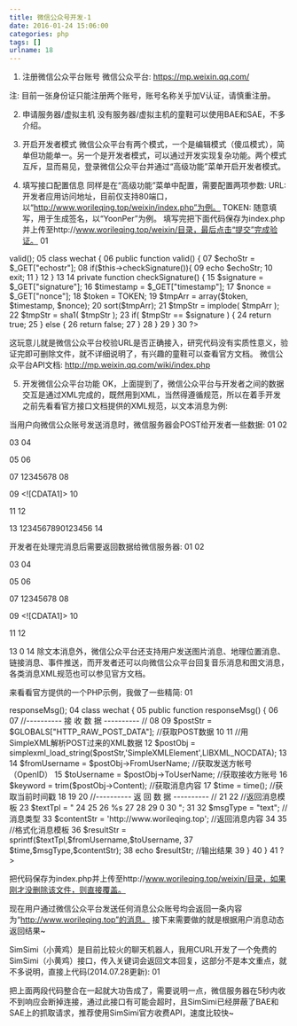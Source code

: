 ```yaml
---
title: 微信公众号开发-1
date: 2016-01-24 15:06:00
categories: php
tags: []
urlname: 18
---
```

1. 注册微信公众平台账号
微信公众平台:
https://mp.weixin.qq.com/
<!--more-->
注: 目前一张身份证只能注册两个账号，账号名称关乎加V认证，请慎重注册。
 
2. 申请服务器/虚拟主机
没有服务器/虚拟主机的童鞋可以使用BAE和SAE，不多介绍。
 
3. 开启开发者模式
微信公众平台有两个模式，一个是编辑模式（傻瓜模式），简单但功能单一。另一个是开发者模式，可以通过开发实现复杂功能。两个模式互斥，显而易见，登录微信公众平台并通过“高级功能”菜单开启开发者模式。
 
4. 填写接口配置信息
同样是在“高级功能”菜单中配置，需要配置两项参数:
URL: 开发者应用访问地址，目前仅支持80端口，以“http://www.worileqing.top/weixin/index.php”为例。
TOKEN: 随意填写，用于生成签名，以“YoonPer”为例。
填写完把下面代码保存为index.php并上传至http://www.worileqing.top/weixin/目录，最后点击“提交”完成验证。
01
<?php
02
define("TOKEN", "YoonPer"); //TOKEN值
03
$wechatObj = new wechat();
04
$wechatObj->valid();
05
class wechat {
06
    public function valid() {
07
        $echoStr = $_GET["echostr"];
08
        if($this->checkSignature()){
09
            echo $echoStr;
10
            exit;
11
        }
12
    }
13
 
14
    private function checkSignature() {
15
        $signature = $_GET["signature"];
16
        $timestamp = $_GET["timestamp"];
17
        $nonce = $_GET["nonce"];
18
        $token = TOKEN;
19
        $tmpArr = array($token, $timestamp, $nonce);
20
        sort($tmpArr);
21
        $tmpStr = implode( $tmpArr );
22
        $tmpStr = sha1( $tmpStr );
23
        if( $tmpStr == $signature ) {
24
            return true;
25
        } else {
26
            return false;
27
        }
28
    }
29
}
30
?>
这玩意儿就是微信公众平台校验URL是否正确接入，研究代码没有实质性意义，验证完即可删除文件，就不详细说明了，有兴趣的童鞋可以查看官方文档。
微信公众平台API文档:
http://mp.weixin.qq.com/wiki/index.php


5. 开发微信公众平台功能
OK，上面提到了，微信公众平台与开发者之间的数据交互是通过XML完成的，既然用到XML，当然得遵循规范，所以在着手开发之前先看看官方接口文档提供的XML规范，以文本消息为例:
 
当用户向微信公众账号发送消息时，微信服务器会POST给开发者一些数据:
01
<xml>
02
<!--开发者微信号-->
03
<ToUserName><![CDATA[toUser]]></ToUserName>
04
<!--发送方帐号（OpenID）-->
05
<FromUserName><![CDATA[fromUser]]></FromUserName>
06
<!--消息创建时间 （整型）-->
07
<CreateTime>12345678</CreateTime>
08
<!--消息类别 （text文本消息）-->
09
<MsgType><![CDATA1]></MsgType>
10
<!--消息内容-->
11
<Content><![CDATA[content]]></Content>
12
<!--消息ID （64位整型）-->
13
<MsgId>1234567890123456</MsgId>
14
</xml>
 
开发者在处理完消息后需要返回数据给微信服务器:
01
<xml>
02
<!--接收方帐号（OpenID）-->
03
<ToUserName><![CDATA[toUser]]></ToUserName>
04
<!--开发者微信号-->
05
<FromUserName><![CDATA[fromUser]]></FromUserName>
06
<!--消息创建时间 （整型）-->
07
<CreateTime>12345678</CreateTime>
08
<!--消息类别 （text文本消息）-->
09
<MsgType><![CDATA1]></MsgType>
10
<!--回复消息内容-->
11
<Content><![CDATA[content]]></Content>
12
<!--星标操作（位0x0001被标志时 星标刚收到的消息）-->
13
<FuncFlag>0</FuncFlag>
14
</xml>
除文本消息外，微信公众平台还支持用户发送图片消息、地理位置消息、链接消息、事件推送，而开发者还可以向微信公众平台回复音乐消息和图文消息，各类消息XML规范也可以参见官方文档。
 
来看看官方提供的一个PHP示例，我做了一些精简:
01
<?php
02
$wechatObj = new wechat();
03
$wechatObj->responseMsg();
04
class wechat {
05
    public function responseMsg() {
06
 
07
        //---------- 接 收 数 据 ---------- //
08
 
09
        $postStr = $GLOBALS["HTTP_RAW_POST_DATA"]; //获取POST数据
10
 
11
        //用SimpleXML解析POST过来的XML数据
12
        $postObj = simplexml_load_string($postStr,'SimpleXMLElement',LIBXML_NOCDATA);
13
 
14
        $fromUsername = $postObj->FromUserName; //获取发送方帐号（OpenID）
15
        $toUsername = $postObj->ToUserName; //获取接收方账号
16
        $keyword = trim($postObj->Content); //获取消息内容
17
        $time = time(); //获取当前时间戳
18
 
19
 
20
        //---------- 返 回 数 据 ---------- //
21
 
22
        //返回消息模板
23
        $textTpl = "<xml>
24
        <ToUserName><![CDATA[%s]]></ToUserName>
25
        <FromUserName><![CDATA[%s]]></FromUserName>
26
        <CreateTime>%s</CreateTime>
27
        <MsgType><![CDATA[%s]]></MsgType>
28
        <Content><![CDATA[%s]]></Content>
29
        <FuncFlag>0</FuncFlag>
30
        </xml>";
31
 
32
        $msgType = "text"; //消息类型
33
        $contentStr = 'http://www.worileqing.top'; //返回消息内容
34
 
35
        //格式化消息模板
36
        $resultStr = sprintf($textTpl,$fromUsername,$toUsername,
37
        $time,$msgType,$contentStr);
38
        echo $resultStr; //输出结果
39
    }
40
}
41
?>
把代码保存为index.php并上传至http://www.worileqing.top/weixin/目录，如果刚才没删除该文件，则直接覆盖。
 
现在用户通过微信公众平台发送任何消息公众账号均会返回一条内容为“http://www.worileqing.top”的消息。
接下来需要做的就是根据用户消息动态返回结果~
 
SimSimi（小黄鸡）是目前比较火的聊天机器人，我用CURL开发了一个免费的SimSimi（小黄鸡）接口，传入关键词会返回文本回复，这部分不是本文重点，就不多说明，直接上代码(2014.07.28更新):
01
<?php
02
function simsimi ($keyword)
03
{
04
    $keyword = urlencode($keyword);
05
    //----------- 获取COOKIE ----------//
06
    $url = "http://www.simsimi.com/";
07
    $ch = curl_init($url);
08
    curl_setopt($ch, CURLOPT_HEADER, 1);
09
    curl_setopt($ch, CURLOPT_RETURNTRANSFER, 1);
10
    $content = curl_exec($ch);
11
    list($header, $body) = explode("\r\n\r\n", $content);
12
    preg_match_all("/set\-cookie:([^\r\n]*);/iU", $header, $matches);
13
    $cookie = implode(';', $matches[1]).";simsimi_uid=1;";
14
    curl_close($ch);
15
    //----------- 抓 取 回 复 ----------//
16
    $url = "http://www.simsimi.com/func/reqN?lc=ch&ft=0.0&req=$keyword&fl=http%3A%2F%2Fwww.simsimi.com%2Ftalk.htm";
17
    $ch = curl_init($url);
18
    curl_setopt($ch, CURLOPT_RETURNTRANSFER, 1);
19
    curl_setopt($ch, CURLOPT_COOKIE, $cookie);
20
    $content = json_decode(curl_exec($ch), 1);
21
    curl_close($ch);
22
    if ( $content['result'] == '200' ) {
23
        return $content['sentence_resp'];
24
    } else {
25
        return '我还不会回答这个问题...';
26
    }
27
}
28
?>
把上面两段代码整合在一起就大功告成了，需要说明一点，微信服务器在5秒内收不到响应会断掉连接，通过此接口有可能会超时，且SimSimi已经屏蔽了BAE和SAE上的抓取请求，推荐使用SimSimi官方收费API，速度比较快~